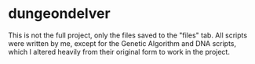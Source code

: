 # dungeondelver

This is not the full project, only the files saved to the "files" tab. All scripts were written by me, except for the Genetic Algorithm and DNA scripts,
which I altered heavily from their original form to work in the project.
